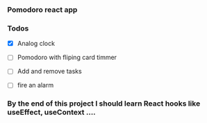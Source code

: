 ### Pomodoro react app

### Todos
- [x] Analog clock
- [ ] Pomodoro with fliping card timmer
- [ ] Add and remove tasks
- [ ] fire an alarm 



### By the end of this project I should learn React hooks like useEffect, useContext ....
